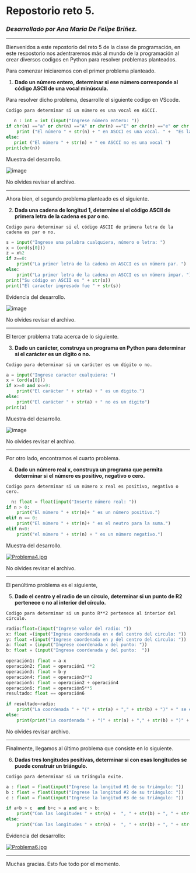 # Repostorio reto 5. 
### _Desarrollado por Ana Maria De Felipe Briñez._
---
Bienvenidos a este repostorio del reto 5 de la clase de programación, en este respostorio nos adentraremos más al mundo de la programación al crear diversos codigos en Python para resolver problemas planteados. 

Para comenzar iniciaremos con el primer problema planteado. 

1. **Dado un número entero, determinar si ese número corresponde al código ASCII de una vocal minúscula.**

Para resolver dicho problema, desarrolle el siguiente codigo en VScode. 

`Codigo para determinar si un número es una vocal en ASCCI.`

```Python
   n : int = int (input("Ingrese número entero: "))
if chr(n) =="a" or chr(n) =="A" or chr(n) =="E" or chr(n) =="e" or chr(n) =="i" or chr(n) =="I" or chr(n) =="o" or chr(n) =="O" or chr(n) =="u" or chr(n) =="U":
    print ("El número " + str(n) + " en ASCCI es una vocal. " +  "Es la vocal " + chr(n))
else: 
   print ("El número " + str(n) + " en ASCCI no es una vocal ")
print(chr(n))
```

Muestra del desarrollo. 

![image](https://user-images.githubusercontent.com/124607045/226121272-26e118f8-424a-41d6-9c12-144fa8bb867c.png)


No olvides revisar el archivo. 

---

Ahora bien, el segundo problema planteado es el siguiente.

2. **Dada una cadena de longitud 1, determine si el código ASCII de primera letra de la cadena es par o no.**

`Codigo para determinar si el código ASCII de primera letra de la cadena es par o no.` 

```Python
s = input("Ingrese una palabra cualquiera, número o letra: ")
x = (ord(s[0]))
z = x%2
if z==0: 
    print("La primer letra de la cadena en ASCCI es un número par. ")
else: 
    print("La primer letra de la cadena en ASCCI es un número impar. ")
print("Su código en ASCII es " + str(x))
print("El caracter ingresado fue " + str(s))
```

Evidencia del desarrollo. 

![image](https://user-images.githubusercontent.com/124607045/226121317-e54d3908-2710-48ea-918e-c6730d3d91e4.png)

No olvides revisar el archivo. 

---

El tercer problema trata acerca de lo siguiente. 

3. **Dado un carácter, construya un programa en Python para determinar si el carácter es un dígito o no.**

`Codigo para determinar si un carácter es un dígito o no.` 
```Python
a = input("Ingrese caracter cualquiera: ")
x = (ord(a[0]))
if x>=0 and x<=9:
    print("El carácter " + str(a) + " es un digito.")
else: 
    print("El carácter " + str(a) + " no es un digito")
print(x)
```

Muestra del desarrollo. 

![image](https://user-images.githubusercontent.com/124607045/226121498-31b8756d-1c97-4621-8f5f-bf238d5d0481.png)

No olvides revisar el archivo. 

---

Por otro lado, encontramos el cuarto problema. 

4. **Dado un número real x, construya un programa que permita determinar si el número es positivo, negativo o cero.**

`Codigo para determinar si un número x real es positivo, negativo o cero.` 
```Python
  n: float = float(input("Inserte número real: "))
if n > 0: 
    print("El número " + str(n)+ " es un número positivo.")
elif n == 0: 
    print("El número " + str(n)+ " es el neutro para la suma.")
elif n<0: 
    print("el número " + str(n) + " es un número negativo.")
```

Muestra del desarrollo. 

[![Problema4.jpg](https://i.postimg.cc/2ypbBQ1p/Problema4.jpg)](https://postimg.cc/0Mf2TJGZ)

No olvides revisar el archivo. 

---

El penúltimo problema es el siguiente, 

5. **Dado el centro y el radio de un círculo, determinar si un punto de R2 pertenece o no al interior del círculo.**

`Codigo para determinar si un punto R**2 pertenece al interior del circulo.`

```Python
radio:float=(input("Ingrese valor del radio: "))
x: float =(input("Ingrese coordenada en x del centro del circulo: "))
y: float =(input("Ingrese coordenada en y del centro del circulo: "))
a: float = (input("Ingrese coordenada x del punto: "))
b: float = (input("Ingrese coordenada y del punto:  "))

operación1: float = a-x
operación2: float = operación1 **2 
operación3: float = b-y
operación4: float = operación3**2 
operación5: float = operación2 + operación4
operación6: float = operación5**5
resultado: float == operación6

if resultado<radio: 
    print("La coordenada " + "(" + str(a) + "," + str(b) + ")" + " se encuentra dentro del circulo con centro en " + "(" + str(x) + "," + str(y) + ")" " y un radio de " + str(radio))
else: 
    print(print("La coordenada " + "(" + str(a) + "," + str(b) + ")" + " se encuentra afuera del circulo con centro en " + "(" + str(x) + "," + str(y) + ")" " y un radio de " + str(radio)))
```
No olvides revisar archivo. 

---

Finalmente, llegamos al último problema que consiste en lo siguiente. 

6. **Dadas tres longitudes positivas, determinar si con esas longitudes se puede construir un triángulo.**

`Codigo para determinar si un triángulo exite.` 

```Python
a : float = float(input("Ingrese la longitud #1 de su triángulo: ")) 
b : float = float(input("Ingrese la longitud #2 de su triángulo: "))
c : float = float(input("Ingrese la longitud #3 de su triángulo: "))

if a+b > c  and b+c > a and a+c > b: 
    print("Con las longitudes " + str(a) +  ", " + str(b) + ", " + str(c) + " se puede construir un triángulo.") 
else:
    print("Con las longitudes " + str(a) +  ", " + str(b) + ", " + str(c) + " NO se puede construir un triángulo.")
```

Evidencia del desarrollo: 

[![Problema6.jpg](https://i.postimg.cc/mgGrNZZ9/Problema6.jpg)](https://postimg.cc/QH0sj3TN)

---
Muchas gracias. Esto fue todo por el momento. 

